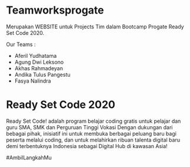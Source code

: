 # Teamworksprogate
Merupakan WEBSITE untuk Projects Tim dalam Bootcamp Progate Ready Set Code 2020.

Our Teams :
* Aferil Yudhatama
* Agung Dwi Leksono
* Akhas Rahmadeyan
* Andika Tulus Pangestu
* Fasya Nalindra

# Ready Set Code 2020
Ready Set Code! adalah program belajar coding gratis untuk pelajar dan guru SMA, SMK dan Perguruan Tinggi Vokasi Dengan dukungan dari bebagai pihak, inisiatif ini untuk membuka berbagai peluang baru bagi peserta melalui coding, dan untuk melahirkan ribuan talenta digital baru demi terbentuknya Indonesia sebagai Digital Hub di kawasan Asia!

#AmbilLangkahMu
